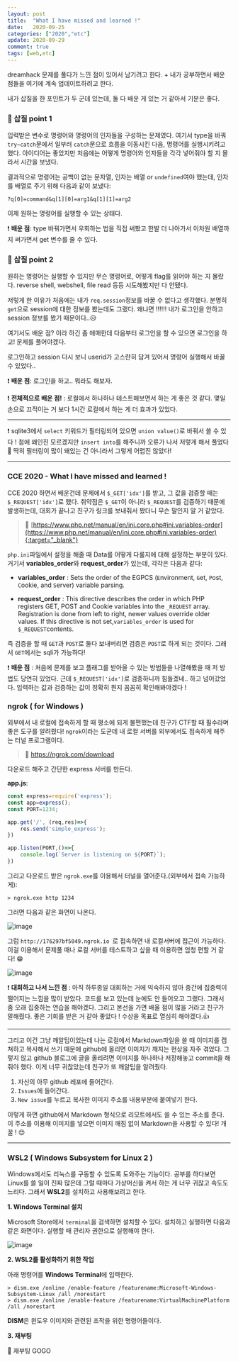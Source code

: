 ```yaml
---
layout: post
title:  "What I have missed and learned !"
date:   2020-09-25
categories: ["2020","etc"]
update: 2020-09-29
comment: true
tags: [web,etc]
---
```


dreamhack 문제를 풀다가 느낀 점이 있어서 남기려고 한다. + 내가 공부하면서 배운 점들을 여기에 계속 업데이트하려고 한다.



내가 삽질을 한 포인트가 두 군데 있는데, 둘 다 배운 게 있는 거 같아서 기분은 좋다.



### 🧰 삽질 point 1

입력받은 변수로 명령어와 명령어의 인자들을 구성하는 문제였다. 여기서 type을 바꿔 `try~catch`문에서 일부러 `catch`문으로 흐름을 이동시킨 다음, 명령어를 실행시키려고 했다. 아이디어는 좋았지만 처음에는 어떻게 명령어와 인자들을 각각 넣어줘야 할 지 몰라서 시간을 보냈다.

결과적으로 명령어는 공백이 없는 문자열, 인자는 배열 or `undefined`여야 했는데, 인자를 배열로 주기 위해 다음과 같이 보냈다:

```
?q[0]=command&q[1][0]=arg1&q[1][1]=arg2
```

이제 원하는 명령어를 실행할 수 있는 상태다.

❗ **배운 점**: type 바꿔가면서 우회하는 법을 직접 써봤고 한발 더 나아가서 이차원 배열까지 써가면서 get 변수를 줄 수 있다.

### 🧰 삽질 point 2

원하는 명령어는 실행할 수 있지만 무슨 명령어로, 어떻게 flag를 읽어야 하는 지 몰랐다. reverse shell, webshell, file read 등등 시도해봤지만 다 안됐다. 

저렇게 한 이유가 처음에는 내가 `req.session`정보를 바꿀 수 없다고 생각했다. 분명히 `get`으로 session에 대한 정보를 봤는데도 그랬다. 왜냐면 !!!!!! 내가 로그인을 안하고 session 정보를 봤기 때문이다..😥



여기서도 배운 점? 이라 하긴 좀 애매한데 다음부터 로그인을 할 수 있으면 로그인을 하고! 문제를 풀어야겠다.

로그인하고 session 다시 보니 userid가 고스란히 담겨 있어서 명령어 실행해서 바꿀 수 있었다..



❗ **배운 점**: 로그인을 하고.. 뭐라도 해보자.



❗ **전체적으로 배운 점!** : 로컬에서 하나하나 테스트해보면서 하는 게 좋은 것 같다. 몇일 손으로 끄적이는 거 보다 1시간 로컬에서 하는 게 더 효과가 있었다.

---

❗ sqlite3에서 `select` 키워드가 필터링되어 있으면 `union value()`로 바꿔서 쓸 수 있다 ! 첨에 왜인진 모르겠지만 `insert into`를 해주니까 오류가 나서 저렇게 해서 풀었다 🤔 딱히 필터링이 많이 돼있는 건 아니라서 그렇게 어렵진 않았다!

---

### CCE 2020 - What I have missed and learned ! 

CCE 2020 하면서 배운건데 문제에서 `$_GET['idx']`를 받고, 그 값을 검증할 때는 `$_REQUEST['idx']`로 했다. 취약점은 `$_GET`이 아니라 `$_REQUEST`를 검증하기 때문에 발생하는데, 대회가 끝나고 친구가 링크를 보내줘서 봤더니 무슨 말인지 알 거 같았다.

> 🚀 [https://www.php.net/manual/en/ini.core.php#ini.variables-order](https://www.php.net/manual/en/ini.core.php#ini.variables-order){:target="_blank"}

`php.ini`파일에서 설정을 해줄 때 Data를 어떻게 다룰지에 대해 설정하는 부분이 있다. 거기서 **variables_order**와 **request_order**가 있는데, 각각은 다음과 같다:

- **variables_order** : Sets the order of the EGPCS (`E`nvironment, `G`et, `P`ost, `C`ookie, and `S`erver) variable parsing.

- **request_order** : This directive describes the order in which PHP registers GET, POST and Cookie variables into the `_REQUEST` array. Registration is done from left to right, newer values override older values. If this directive is not set,`variables_order` is used for `$_REQUEST`contents.

즉 검증을 할 때 `GET`과 `POST`로 둘다 보내버리면 검증은 `POST`로 하게 되는 것이다. 그래서 `GET`에서는 sqli가 가능하다!



❗ **배운 점** : 처음에 문제를 보고 플래그를 받아올 수 있는 방법들을 나열해봤을 때 저 방법도 당연히 있었다. 근데 `$_REQUEST['idx']`로 검증하니까 힘들겠네.. 하고 넘어갔었다. 입력하는 값과 검증하는 값이 정확히 뭔지 꼼꼼히 확인해봐야겠다 !



### ngrok ( for Windows )

외부에서 내 로컬에 접속하게 할 때 평소에 되게 불편했는데 친구가 CTF할 때 필수라며 좋은 도구를 알려줬다! `ngrok`이라는 도군데 내 로컬 서버를 외부에서도  접속하게 해주는 터널 프로그램이다.

> 🚀 https://ngrok.com/download

다운로드 해주고 간단한 express 서버를 만든다.

**app.js**:

``` javascript
const express=require('express');
const app=express();
const PORT=1234;

app.get('/', (req,res)=>{
    res.send('simple_express');
})

app.listen(PORT,()=>{
    console.log(`Server is listening on ${PORT}`);
})
```

그리고 다운로드 받은 `ngrok.exe`를 이용해서 터널을 열어준다.(외부에서 접속 가능하게):

```
> ngrok.exe http 1234
```

그러면 다음과 같은 화면이 나온다.

![image](https://user-images.githubusercontent.com/51329156/94522610-dd72a880-026a-11eb-9b86-4c286a1c500c.png)

그럼 `http://176297bf5049.ngrok.io `로 접속하면 내 로컬서버에 접근이 가능하다. 이걸 이용해서 문제풀 때나 로컬 서버를 테스트하고 싶을 때 이용하면 엄청 편할 거 같다! 😁

![image](https://user-images.githubusercontent.com/51329156/94522783-24f93480-026b-11eb-8fc1-bd05e22fcf00.png)

❗ **대회하고 나서 느낀 점** : 아직 하루종일 대회하는 거에 익숙하지 않아 중간에 집중력이 떨어지는 느낌을 많이 받았다. 코드를 보고 있는데 눈에도 안 들어오고 그랬다. 그래서 좀 오래 집중하는 연습을 해야겠다. 그리고 본선을 가면 배울 점이 많을 거라고 친구가 말해줬다. 좋은 기회를 받은 거 같아 좋았다 ! 수상을 목표로 열심히 해야겠다.👍

---

그리고 이건 그냥 깨알팁이었는데 나는 로컬에서 Markdown파일을 쓸 때 이미지를 캡쳐하고 복사해서 쓰기 때문에 github에 올리면 이미지가 깨지는 현상을 자주 겪었다. 그렇지 않고 github 블로그에 글을 올리려면 이미지를 하나하나 저장해놓고 commit을 해줘야 했다. 이게 너무 귀찮았는데 친구가 또 깨알팁을 알려줬다.

1. 자신의 아무 github 레포에 들어간다.
2. `Issues`에 들어간다.
3. `New issue`를 누르고 복사한 이미지 주소를 내용부분에 붙여넣기 한다.

이렇게 하면 github에서 Markdown 형식으로 리모트에서도 쓸 수 있는 주소를 준다. 이 주소를 이용해 이미지를 넣으면 이미지 깨짐 없이 Markdown을 사용할 수 있다! 개꿀 ! 😍

---

### WSL2 ( Windows Subsystem for Linux 2 ) 

Windows에서도 리눅스를 구동할 수 있도록 도와주는 기능이다. 공부를 하다보면 Linux를 쓸 일이 진짜 많은데 그럴 때마다 가상머신을 켜서 하는 게 너무 귀찮고 속도도 느리다. 그래서 **WSL2**를 설치하고 사용해보려고 한다.

**1. Windows Terminal 설치**

Microsoft Store에서 `terminal`을 검색하면 설치할 수 있다. 설치하고 실행하면 다음과 같은 화면이다. 실행할 때 관리자 권한으로 실행해야 한다.

![image](https://user-images.githubusercontent.com/51329156/94524813-16f8e300-026e-11eb-82b3-3efae370faa0.png)



**2. WSL2를 활성화하기 위한 작업**

아래 명령어를 **Windows Terminal**에 입력한다.

```
> dism.exe /online /enable-feature /featurename:Microsoft-Windows-Subsystem-Linux /all /norestart
> dism.exe /online /enable-feature /featurename:VirtualMachinePlatform /all /norestart
```

**DISM**은 윈도우 이미지와 관련된 조작을 위한 명령어들이다. 



**3. 재부팅**

🚀 재부팅 GOGO